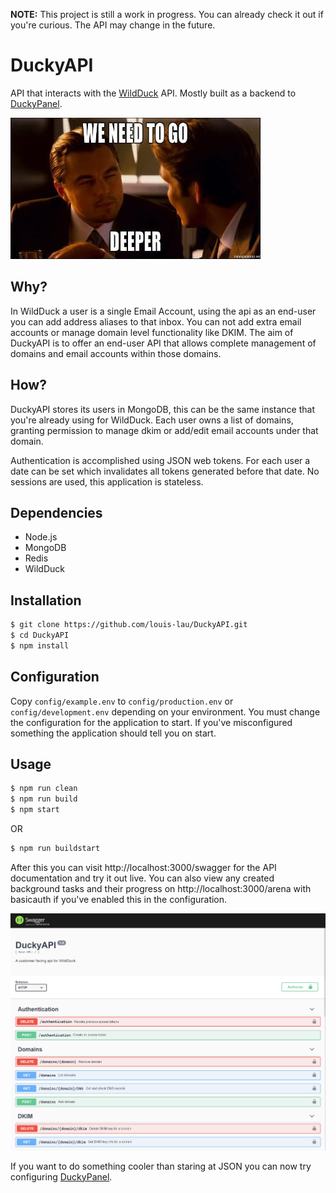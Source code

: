 __NOTE:__ This project is still a work in progress. You can already check it out if you're curious. The API may change in the future.

# DuckyAPI

API that interacts with the [WildDuck](https://github.com/nodemailer/wildduck) API. Mostly built as a backend to [DuckyPanel](https://github.com/louis-lau/DuckyPanel).


![We need to go deeper](docs/images/deeper.jpg)

## Why?
In WildDuck a user is a single Email Account, using the api as an end-user you can add address aliases to that inbox. You can not add extra email accounts or manage domain level functionality like DKIM. The aim of DuckyAPI is to offer an end-user API that allows complete management of domains and email accounts within those domains.

## How?
DuckyAPI stores its users in MongoDB, this can be the same instance that you're already using for WildDuck. Each user owns a list of domains, granting permission to manage dkim or add/edit email accounts under that domain.

Authentication is accomplished using JSON web tokens. For each user a date can be set which invalidates all tokens generated before that date. No sessions are used, this application is stateless.

## Dependencies
* Node.js
* MongoDB
* Redis
* WildDuck

## Installation
```bash
$ git clone https://github.com/louis-lau/DuckyAPI.git
$ cd DuckyAPI
$ npm install
```

## Configuration
Copy `config/example.env` to `config/production.env` or `config/development.env` depending on your environment. You must change the configuration for the application to start. If you've misconfigured something the application should tell you on start.

## Usage
```bash
$ npm run clean
$ npm run build
$ npm start
```
OR
```bash
$ npm run buildstart
```
After this you can visit http://localhost:3000/swagger for the 
API documentation and try it out live. You can also view any created background tasks and their progress on http://localhost:3000/arena with basicauth if you've enabled this in the configuration.

![Swagger API documentation screenshot](docs/images/swagger.png)

If you want to do something cooler than staring at JSON you can now try configuring [DuckyPanel](https://github.com/louis-lau/DuckyPanel).